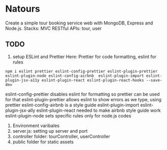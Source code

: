# Natours

Create a simple tour booking service web with MongoDB, Express and Node.js.
Stacks:
MVC
RESTful APIs: tour, user

## TODO

1. setup ESLint and Prettier
   Here: Prettier for code formatting, eslint for rules

```
npm i eslint prettier eslint-config-prettier eslint-plugin-prettier eslint-plugin-node eslint-config-airbnb  eslint-plugin-import eslint-plugin-jsx-a11y eslint-plugin-react eslint-plugin-react-hooks --save-dev
```

eslint-config-prettier disables eslint for formatting so prettier can be used for that
eslint-plugin-prettier allows eslint to show errors as we type, using prettier
eslint-config-airbnb is a style guide
eslint-plugin-import eslint-plugin-jsx-ally eslint-plugin-react needed to make airbnb style guide work
eslint-plugin-node sets specific rules only for node.js codes

1. Environment varibales
1. server.js: setting up server and port
1. controller folder: tourController, userController
1. public folder for static assets
